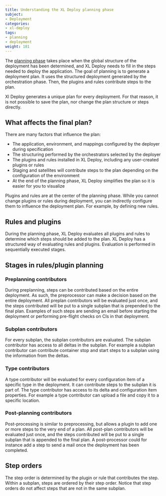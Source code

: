 ```yaml
---
title: Understanding the XL Deploy planning phase
subject:
- Deployment
categories:
- xl-deploy
tags:
- planning
- deployment
weight: 181
---
```


The [planning phase](/xl-deploy/concept/deployment-overview-and-unified-deployment-model.html#phase-4-planning) takes place when the global structure of the deployment has been determined, and XL Deploy needs to fill in the steps needed to deploy the application. The goal of planning is to generate a deployment plan. It uses the structured deployment generated by the orchestration phase. Then, the plugins and rules contribute steps to the plan.

Xl Deploy generates a unique plan for every deployment. For that reason, it is not possible to save the plan, nor change the plan structure or steps directly.

## What affects the final plan?

There are many factors that influence the plan:

* The application, environment, and mappings configured by the deployer during specification
* The structuring performed by the orchestrators selected by the deployer
* The plugins and rules installed in XL Deploy, including any user-created plugins or rules
* Staging and satellites will contribute steps to the plan depending on the configuration of the environment
* At the end of the planning phase, XL Deploy simplifies the plan so it is easier for you to visualize

Plugins and rules are at the center of the planning phase. While you cannot change plugins or rules during deployment, you can indirectly configure them to influence the deployment plan. For example, by defining new rules.

## Rules and plugins

During the planning phase, XL Deploy evaluates all plugins and rules to determine which steps should be added to the plan. XL Deploy has a structured way of evaluating rules and plugins. Evaluation is performed in sequentially executed stages.

## Stages in rules/plugin planning

### Preplanning contributors

During preplanning, steps can be contributed based on the entire deployment. As such, the preprocessor can make a decision based on the entire deployment. All preplan contributors will be evaluated just once, and the steps contributed will be put to a single subplan that is prepended to the final plan. Examples of such steps are sending an email before starting the deployment or performing pre-flight checks on CIs in that deployment.

### Subplan contributors

For every subplan, the subplan contributors are evaluated. The subplan contributor has access to all deltas in the subplan. For example a subplan contributor can contribute container stop and start steps to a subplan using the information from the deltas.

### Type contributors

A type contributor will be evaluated for every configuration item of a specific type in the deployment. It can contribute steps to the subplan it is part of. The type contributor has access to its delta and configuration item properties. For example a type contributor can upload a file and copy it to a specific location.

### Post-planning contributors

Post-processing is similar to preprocessing, but allows a plugin to add one or more steps to the very end of a plan. All post-plan contributors will be evaluated just once, and the steps contributed will be put to a single subplan that is appended to the final plan. A post-processor could for instance add a step to send a mail once the deployment has been completed.

## Step orders

The step order is determined by the plugin or rule that contributes the step. Within a subplan, steps are ordered by their step order. Notice that step orders do not affect steps that are not in the same subplan.
